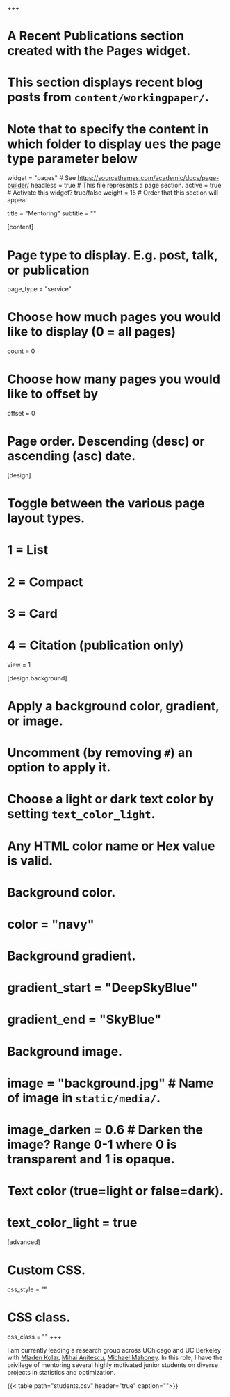 +++
# A Recent Publications section created with the Pages widget.
# This section displays recent blog posts from `content/workingpaper/`.
# Note that to specify the content in which folder to display ues the page type parameter below

widget = "pages"  # See https://sourcethemes.com/academic/docs/page-builder/
headless = true  # This file represents a page section.
active = true  # Activate this widget? true/false
weight = 15  # Order that this section will appear.

title = "Mentoring"
subtitle = ""

[content]
  # Page type to display. E.g. post, talk, or publication
  page_type = "service"

  # Choose how much pages you would like to display (0 = all pages)
  count = 0
  # Choose how many pages you would like to offset by
  offset = 0
  # Page order. Descending (desc) or ascending (asc) date.

[design]
  # Toggle between the various page layout types.
  #   1 = List
  #   2 = Compact
  #   3 = Card
  #   4 = Citation (publication only)
  view = 1
  
[design.background]
  # Apply a background color, gradient, or image.
  #   Uncomment (by removing `#`) an option to apply it.
  #   Choose a light or dark text color by setting `text_color_light`.
  #   Any HTML color name or Hex value is valid.
    
  # Background color.
  # color = "navy"
  
  # Background gradient.
  # gradient_start = "DeepSkyBlue"
  # gradient_end = "SkyBlue"
  
  # Background image.
  # image = "background.jpg"  # Name of image in `static/media/`.
  # image_darken = 0.6  # Darken the image? Range 0-1 where 0 is transparent and 1 is opaque.

  # Text color (true=light or false=dark).
  # text_color_light = true  
  
[advanced]
 # Custom CSS. 
 css_style = ""
 
 # CSS class.
 css_class = ""
+++

I am currently leading a research group across UChicago and UC Berkeley with [Mladen Kolar](https://mkolar.coffeejunkies.org/), [Mihai Anitescu](https://web.cels.anl.gov/~anitescu/), [Michael Mahoney](https://www.stat.berkeley.edu/~mmahoney/). In this role, I have the privilege of mentoring several highly motivated junior students on diverse projects in statistics and optimization.




{{< table path="students.csv" header="true" caption="">}}


